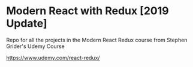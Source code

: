 # Modern React with Redux [2019 Update]

Repo for all the projects in the Modern React Redux course from Stephen Grider's Udemy Course

https://www.udemy.com/react-redux/